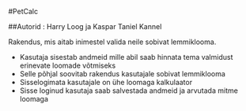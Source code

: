 #PetCalc

##Autorid : Harry Loog ja Kaspar Taniel Kannel

 Rakendus, mis aitab inimestel valida neile sobivat lemmiklooma.

* Kasutaja sisestab andmeid mille abil saab hinnata tema valmidust erinevate loomade võtmiseks
* Selle põhjal soovitab rakendus kasutajale sobivat lemmiklooma
* Sisselogimata kasutajale on ühe loomaga kalkulaator
* Sisse loginud kasutaja saab salvestada andmeid ja arvutada mitme loomaga
